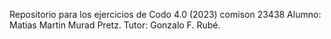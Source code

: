 Repositorio para los ejercicios de Codo 4.0 (2023) comison 23438
Alumno: Matias Martin Murad Pretz.
Tutor: Gonzalo F. Rubé.